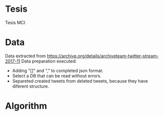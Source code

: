 # Tesis
Tesis MCI


# Data
Data extracted from https://archive.org/details/archiveteam-twitter-stream-2017-11 
Data preparation executed:
- Adding "[]" and "," to completed json format.
- Select a DB that can be read without errors.
- Separeted created tweets from deleted tweets, because they have diferent structure.


# Algorithm


